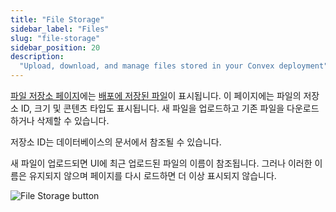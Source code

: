 ```yaml
---
title: "File Storage"
sidebar_label: "Files"
slug: "file-storage"
sidebar_position: 20
description:
  "Upload, download, and manage files stored in your Convex deployment"
---
```


[파일 저장소 페이지](https://dashboard.convex.dev/deployment/files)에는 [배포에 저장된 파일](/file-storage.mdx)이 표시됩니다. 이 페이지에는 파일의 저장소 ID, 크기 및 콘텐츠 타입도 표시됩니다. 새 파일을 업로드하고 기존 파일을 다운로드하거나 삭제할 수 있습니다.

저장소 ID는 데이터베이스의 문서에서 참조될 수 있습니다.

<Admonition type="tip">

새 파일이 업로드되면 UI에 최근 업로드된 파일의 이름이 참조됩니다. 그러나 이러한 이름은 유지되지 않으며 페이지를 다시 로드하면 더 이상 표시되지 않습니다.

</Admonition>

![File Storage button](/screenshots/file_storage.png)
